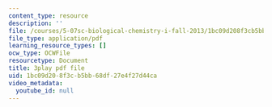 ```yaml
---
content_type: resource
description: ''
file: /courses/5-07sc-biological-chemistry-i-fall-2013/1bc09d208f3cb5bb68df27e4f27d44ca_vL_E7Ik_vBs.pdf
file_type: application/pdf
learning_resource_types: []
ocw_type: OCWFile
resourcetype: Document
title: 3play pdf file
uid: 1bc09d20-8f3c-b5bb-68df-27e4f27d44ca
video_metadata:
  youtube_id: null
---
```

